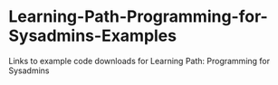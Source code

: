 # Learning-Path-Programming-for-Sysadmins-Examples
Links to example code downloads for Learning Path: Programming for Sysadmins
